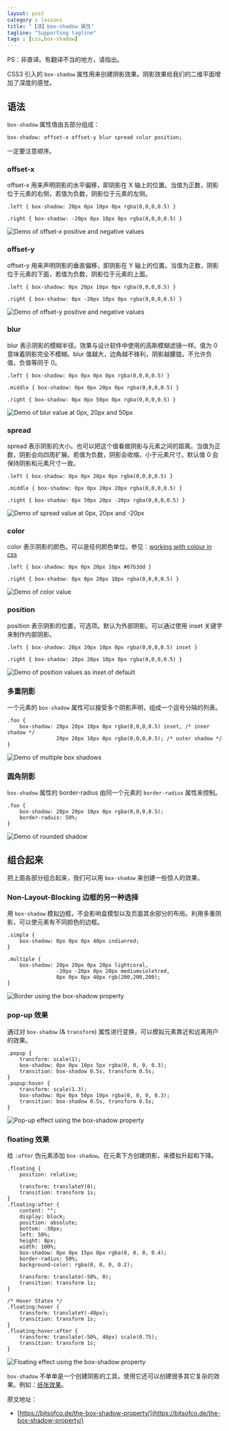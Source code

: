 ```yaml
---
layout: post
category : lessons
title: "【译】box-shadow 属性"
tagline: "Supporting tagline"
tags : [css,box-shadow]
---
```


PS：非直译。有翻译不当的地方，请指出。

CSS3 引入的 `box-shadow` 属性用来创建阴影效果。阴影效果给我们的二维平面增加了深度的感觉。

## 语法

`box-shadow` 属性值由五部分组成：

```
box-shadow: offset-x offset-y blur spread color position;
```

一定要注意顺序。

### offset-x

offset-x 用来声明阴影的水平偏移，即阴影在 X 轴上的位置。当值为正数，阴影位于元素的右侧，若值为负数，阴影位于元素的左侧。

```
.left { box-shadow: 20px 0px 10px 0px rgba(0,0,0,0.5) }

.right { box-shadow: -20px 0px 10px 0px rgba(0,0,0,0.5) }
```

![Demo of offset-x positive and negative values](https://bitsofco.de/content/images/2016/05/offset-x.png)

### offset-y

offset-y 用来声明阴影的垂直偏移，即阴影在 Y 轴上的位置。当值为正数，阴影位于元素的下面，若值为负数，阴影位于元素的上面。

```
.left { box-shadow: 0px 20px 10px 0px rgba(0,0,0,0.5) }

.right { box-shadow: 0px -20px 10px 0px rgba(0,0,0,0.5) }
```

![Demo of offset-y positive and negative values](https://bitsofco.de/content/images/2016/05/y.png)
### blur

blur 表示阴影的模糊半径。效果与设计软件中使用的高斯模糊滤镜一样。值为 0 意味着阴影完全不模糊。blur 值越大，边角越不锋利，阴影越朦胧。不允许负值，负值等同于 0。

```
.left { box-shadow: 0px 0px 0px 0px rgba(0,0,0,0.5) }

.middle { box-shadow: 0px 0px 20px 0px rgba(0,0,0,0.5) }

.right { box-shadow: 0px 0px 50px 0px rgba(0,0,0,0.5) }
```

![Demo of blur value at 0px, 20px and 50px](https://bitsofco.de/content/images/2016/05/blur.png)
### spread

spread 表示阴影的大小。也可以把这个值看做阴影与元素之间的距离。当值为正数，阴影会向四周扩展。若值为负数，阴影会收缩，小于元素尺寸。默认值 0 会保持阴影和元素尺寸一致。

```
.left { box-shadow: 0px 0px 20px 0px rgba(0,0,0,0.5) }

.middle { box-shadow: 0px 0px 20px 20px rgba(0,0,0,0.5) }

.right { box-shadow: 0px 50px 20px -20px rgba(0,0,0,0.5) }
```

![Demo of spread value at 0px, 20px and -20px](https://bitsofco.de/content/images/2016/05/spread.png)

### color

color 表示阴影的颜色。可以是任何颜色单位。参见：[working with colour in css](https://bitsofco.de/working-with-colour-in-css/)

```
.left { box-shadow: 0px 0px 20px 10px #67b3dd }

.right { box-shadow: 0px 0px 20px 10px rgba(0,0,0,0.5) }
```

![Demo of color value ](https://bitsofco.de/content/images/2016/05/Screen-Shot-2016-05-23-at-10-20-23.png)

### position

position 表示阴影的位置，可选项。默认为外部阴影。可以通过使用 inset 关键字来制作内部阴影。

```
.left { box-shadow: 20px 20px 10px 0px rgba(0,0,0,0.5) inset }

.right { box-shadow: 20px 20px 10px 0px rgba(0,0,0,0.5) }
```

![Demo of position values as inset of default](https://bitsofco.de/content/images/2016/05/position.png)

### 多重阴影

一个元素的 `box-shadow` 属性可以接受多个阴影声明，组成一个逗号分隔的列表。

```
.foo { 
    box-shadow: 20px 20px 10px 0px rgba(0,0,0,0.5) inset, /* inner shadow */
                20px 20px 10px 0px rgba(0,0,0,0.5); /* outer shadow */
}    
```

![Demo of multiple box shadows](https://bitsofco.de/content/images/2016/05/multiple.png)

### 圆角阴影

`box-shadow` 属性的 border-radius 由同一个元素的 `border-radius` 属性来控制。

```
.foo { 
    box-shadow: 20px 20px 10px 0px rgba(0,0,0,0.5);
    border-raduis: 50%;
}
```

![Demo of rounded shadow](https://bitsofco.de/content/images/2016/05/radius.png)

## 组合起来

把上面各部分组合起来，我们可以用 `box-shadow` 来创建一些惊人的效果。

### Non-Layout-Blocking 边框的另一种选择

用 `box-shadow` 模拟边框，不会影响盒模型以及页面其余部分的布局。利用多重阴影，可以使元素有不同颜色的边框。

```
.simple {
    box-shadow: 0px 0px 0px 40px indianred;
}

.multiple {
    box-shadow: 20px 20px 0px 20px lightcoral,
                -20px -20px 0px 20px mediumvioletred,
                0px 0px 0px 40px rgb(200,200,200);
}
```

![Border using the box-shadow property](https://bitsofco.de/content/images/2016/05/Screen-Shot-2016-05-21-at-13-07-08.png)

### pop-up 效果

通过对 `box-shadow` (& `transform`) 属性进行变换，可以模拟元素靠近和远离用户的效果。

```
.popup {
    transform: scale(1);
    box-shadow: 0px 0px 10px 5px rgba(0, 0, 0, 0.3);
    transition: box-shadow 0.5s, transform 0.5s;
}
.popup:hover {
    transform: scale(1.3);
    box-shadow: 0px 0px 50px 10px rgba(0, 0, 0, 0.3);
    transition: box-shadow 0.5s, transform 0.5s;
}
```

![Pop-up effect using the box-shadow property](https://bitsofco.de/content/images/2016/05/popup.gif)

### floating 效果

给 `:after` 伪元素添加 `box-shadow`。在元素下方创建阴影，来模拟升起和下降。

```
.floating {
    position: relative;
    
    transform: translateY(0);
    transition: transform 1s;
}
.floating:after {
    content: "";
    display: block;
    position: absolute;
    bottom: -30px;
    left: 50%;
    height: 8px;
    width: 100%;
    box-shadow: 0px 0px 15px 0px rgba(0, 0, 0, 0.4);
    border-radius: 50%;
    background-color: rgba(0, 0, 0, 0.2);

    transform: translate(-50%, 0);
    transition: transform 1s;
}

/* Hover States */
.floating:hover {
    transform: translateY(-40px);
    transition: transform 1s;
}
.floating:hover:after {
    transform: translate(-50%, 40px) scale(0.75);
    transition: transform 1s;
}
```

![Floating effect using the box-shadow property](https://bitsofco.de/content/images/2016/05/floating.gif)

`box-shadow` 不单单是一个创建阴影的工具，使用它还可以创建很多其它复杂的效果。例如：[纸张效果](http://codepen.io/haibnu/pen/FxGsI)。

原文地址：

* [https://bitsofco.de/the-box-shadow-property/](https://bitsofco.de/the-box-shadow-property/)
